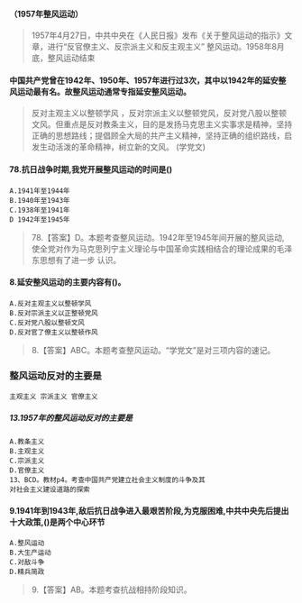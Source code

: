 #### （1957年整风运动）
>   1957年4月27日，中共中央在《人民日报》发布《关于整风运动的指示》文章，进行“反官僚主义、反宗派主义和反主观主义”  整风运动。1958年8月底，整风运动结束

#### 中国共产党曾在1942年、1950年、1957年进行过3次，其中以1942年的延安整风运动最有名。故整风运动通常专指延安整风运动。
>   反对主观主义以整顿学风 ，反对宗派主义以整顿党风，反对党八股以整顿文风。但重点是反对教条主义，目的是发扬马克思主义实事求是精神，坚持正确的思想路线；提倡顾全大局的共产主义精神，坚持正确的组织路线，启发生动活泼的革命精神，树立新的文风。
(学党文)

#### 78.抗日战争时期,我党开展整风运动的时间是()
    A.1941年至1944年
    B.1940年至1943年
    C.1938年至1941年
    D 1942年至1945年
>   78.【答案】D。本题考查整风运动。1942年至1945年间开展的整风运动,
    使全党对作为马克思列宁主义理论与中国革命实践相结合的理论成果的毛泽东思想有了进一步
    认识。

#### 8.延安整风运动的主要内容有()。
    A.反对主观主义以整顿学风
    B.反对宗派主义以正整顿党风
    C.反对党八股以整顿文风
    D.反对官了僚主义以整顿作风
>   8.【答案】ABC。本题考查整风运动。“学党文”是对三项内容的速记。

### 整风运动反对的主要是
    主观主义 宗派主义 官僚主义    

##### 13.1957年的整风运动反对的主要是
    A.教条主义
    B.主观主义
    C.宗派主义
    D.官僚主义
    13、BCD。教材p4。考查中国共产党建立社会主义制度的斗争及其
    对社会主义建设道路的探索
    
#### 9.1941年到1943年,敌后抗日战争进入最艰苦阶段,为克服困难,中共中央先后提出十大政策,()是两个中心环节
    A.整风运动
    B.大生产运动
    C.对敌斗争
    D.精兵简政
>   9.【答案】AB。本题考查抗战相持阶段知识。





















     